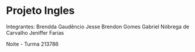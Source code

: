 # Projeto Ingles

Integrantes:
Brendda Gaudêncio 
Jesse Brendon Gomes 
Gabriel Nóbrega de Carvalho 
Jeniffer Farias

Noite - Turma 213786
